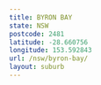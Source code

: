 ```yaml
---
title: BYRON BAY
state: NSW
postcode: 2481
latitude: -28.660756
longitude: 153.592843
url: /nsw/byron-bay/
layout: suburb
---
```

